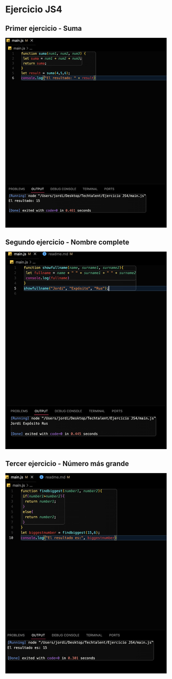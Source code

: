 # Ejercicio JS4
## Primer ejercicio - Suma
![Captura del ejercicio](./img/Captura-1.png)
## Segundo ejercicio - Nombre complete
![Segunda captura](./img/Captura-2.png)
## Tercer ejercicio - Número más grande
![Tercera captura](./img/Captura-3.png)